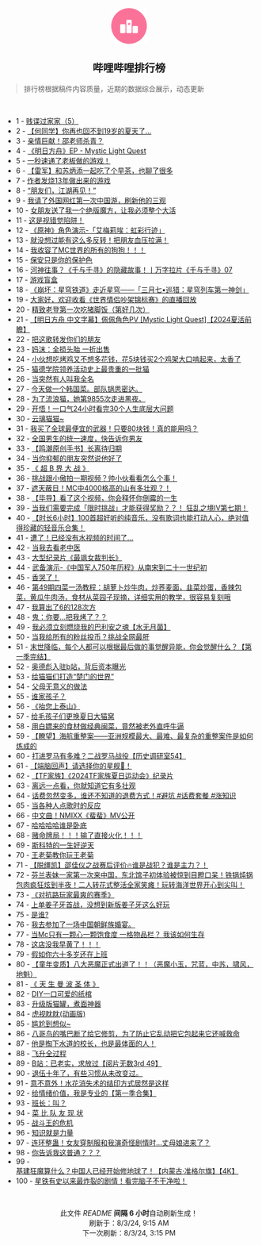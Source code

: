 <div align="center">
    <img src="./assets/icon_rank.png" alt="logo" />
    <h2>哔哩哔哩排行榜</h>
</div>

> 排行榜根据稿件内容质量，近期的数据综合展示，动态更新

<br />

<ul><li><span>1 - <a href=https://www.bilibili.com/BV1gU411S7pu>贱谍过家家（5）</a></span></li><li><span>2 - <a href=https://www.bilibili.com/BV15b42177rL>【何同学】你再也回不到19岁的夏天了...</a></span></li><li><span>3 - <a href=https://www.bilibili.com/BV1bE4m1d7NJ>亲情巨献！邵老师杀青？</a></span></li><li><span>4 - <a href=https://www.bilibili.com/BV1Ky411q7QC>《明日方舟》EP - Mystic Light Quest</a></span></li><li><span>5 - <a href=https://www.bilibili.com/BV15H4y1c7Ud>一秒速通了老板做的游戏！</a></span></li><li><span>6 - <a href=https://www.bilibili.com/BV1jb421778Y>【雷军】和苏炳添一起吃了个早茶，也聊了很多</a></span></li><li><span>7 - <a href=https://www.bilibili.com/BV13i421a7nT>作者发烧13年做出来的游戏</a></span></li><li><span>8 - <a href=https://www.bilibili.com/BV1yH4y1c7Aq>“朋友们，江湖再见！”</a></span></li><li><span>9 - <a href=https://www.bilibili.com/BV1SU411U7AK>我请了外国网红第一次中国游，刷新他的三观</a></span></li><li><span>10 - <a href=https://www.bilibili.com/BV1cS42197VV>女朋友送了我一个绝版魔方，让我必须整个大活</a></span></li><li><span>11 - <a href=https://www.bilibili.com/BV1yr421M7Gn>这是视错觉陷阱！</a></span></li><li><span>12 - <a href=https://www.bilibili.com/BV1Li421a7oH>《原神》角色演示-「艾梅莉埃：虹彩行迹」</a></span></li><li><span>13 - <a href=https://www.bilibili.com/BV1cf421B72c>就没想过能有这么多反转！把朋友血压拉满！</a></span></li><li><span>14 - <a href=https://www.bilibili.com/BV1Xy411i7ym>我收容了MC世界的所有的狗狗！！！</a></span></li><li><span>15 - <a href=https://www.bilibili.com/BV1o4421Z7WW>保安只是你的保护色</a></span></li><li><span>16 - <a href=https://www.bilibili.com/BV1WT421r7ur>河神往事？《千与千寻》的隐藏故事！丨万字拉片《千与千寻》07</a></span></li><li><span>17 - <a href=https://www.bilibili.com/BV1XW42197yz>游戏盲盒</a></span></li><li><span>18 - <a href=https://www.bilibili.com/BV16M4m1y7Yf>《崩坏：星穹铁道》走近星穹——「三月七•巡猎：星穹列车第一神剑」</a></span></li><li><span>19 - <a href=https://www.bilibili.com/BV1gH4y1c7RK>大家好，欢迎收看《世界情侣吵架锦标赛》的直播回放</a></span></li><li><span>20 - <a href=https://www.bilibili.com/BV1bM4m1y7Mj>精致老登第一次吃猪脚饭（第好几次）</a></span></li><li><span>21 - <a href=https://www.bilibili.com/BV1Sf421q7dN>【明日方舟 中文字幕】佩佩角色PV [Mystic Light Quest]【2024夏活前瞻】</a></span></li><li><span>22 - <a href=https://www.bilibili.com/BV1wW421R7rR>把这歌转发你们的朋友</a></span></li><li><span>23 - <a href=https://www.bilibili.com/BV17m42137oU>妈沫：全损头胎 一折出售</a></span></li><li><span>24 - <a href=https://www.bilibili.com/BV1sx4y147tC>小伙想吃烤鸡又不想多花钱，花5块钱买2个鸡架大口啃起来，太香了</a></span></li><li><span>25 - <a href=https://www.bilibili.com/BV1JS42197F5>猫德学院领养活动史上最贵重的一批猫</a></span></li><li><span>26 - <a href=https://www.bilibili.com/BV11f421v7MU>当突然有人叫我全名</a></span></li><li><span>27 - <a href=https://www.bilibili.com/BV1cb421J7UW>今天做一个韩国菜。部队锅思密达。</a></span></li><li><span>28 - <a href=https://www.bilibili.com/BV1wEvrevEYz>为了流浪猫，她第9855次走进黑夜。</a></span></li><li><span>29 - <a href=https://www.bilibili.com/BV1wS42197Ye>开悟！一口气24小时看完30个人生底层大问题</a></span></li><li><span>30 - <a href=https://www.bilibili.com/BV1PW421971H>云璃猫猫~</a></span></li><li><span>31 - <a href=https://www.bilibili.com/BV1Mf421i7ri>我买了全球最便宜的武器！只要80块钱！真的能用吗？</a></span></li><li><span>32 - <a href=https://www.bilibili.com/BV1Qi421h7yv>全国男生的统一速度，快告诉你男友</a></span></li><li><span>33 - <a href=https://www.bilibili.com/BV1cb421J7HA>【鸣潮原创手书】长离待归期</a></span></li><li><span>34 - <a href=https://www.bilibili.com/BV1yy411i7Nr>当你抑郁的朋友突然说他好了</a></span></li><li><span>35 - <a href=https://www.bilibili.com/BV1jE421w7fF>《 超 B 界 大 战 》</a></span></li><li><span>36 - <a href=https://www.bilibili.com/BV1tH4y1c7mk>挑战跟小傲拍一期视频？帅小伙看看怎么个事！</a></span></li><li><span>37 - <a href=https://www.bilibili.com/BV1tT42167KN>遮天蔽日！MC中4000格高的山有多壮观？！</a></span></li><li><span>38 - <a href=https://www.bilibili.com/BV1PE421w7jL>【毕导】看了这个视频，你会释怀你倒霉的一生</a></span></li><li><span>39 - <a href=https://www.bilibili.com/BV1AU411S7Z4>当我们需要完成「限时挑战」才能获得奖励？？！ 狂乱之境IV第七期！</a></span></li><li><span>40 - <a href=https://www.bilibili.com/BV1Tx4y147ag>【时长6小时】100首超好听的纯音乐，没有歌词也能打动人心，绝对值得珍藏的轻音乐合集！</a></span></li><li><span>41 - <a href=https://www.bilibili.com/BV11r421M7fZ>遭了！已经没有水视频的时间了...</a></span></li><li><span>42 - <a href=https://www.bilibili.com/BV14m42137g5>当我去看老中医</a></span></li><li><span>43 - <a href=https://www.bilibili.com/BV1dZ421N748>大型纪录片《最飒女裁判长》</a></span></li><li><span>44 - <a href=https://www.bilibili.com/BV1Kf421B7Xu>武备演示-《中国军人750年历程》从南宋到二十一世纪初</a></span></li><li><span>45 - <a href=https://www.bilibili.com/BV1MZ421K7s3>香哭了！</a></span></li><li><span>46 - <a href=https://www.bilibili.com/BV1rW42197sy>第49期四菜一汤教程：胡萝卜炒牛肉，炒荞麦面，韭菜炒蛋，香辣包菜，黄瓜牛肉汤，食材从菜园子现摘，详细实用的教学，很容易复刻哦</a></span></li><li><span>47 - <a href=https://www.bilibili.com/BV1KDvreCEen>我算出了6的128次方</a></span></li><li><span>48 - <a href=https://www.bilibili.com/BV1ME421A7ts>鬼：你要...把我烤了？？</a></span></li><li><span>49 - <a href=https://www.bilibili.com/BV1aS411w7v2>我必须立刻燃烧我的巴利安之魂【水无月菌】</a></span></li><li><span>50 - <a href=https://www.bilibili.com/BV1eE4m1R76D>当我给所有的粉丝投币？挑战全网最肝</a></span></li><li><span>51 - <a href=https://www.bilibili.com/BV1ME421A7Wk>末世降临，每个人都可以根据最后做的事觉醒异能，你会觉醒什么？【第一季完结】</a></span></li><li><span>52 - <a href=https://www.bilibili.com/BV1oE4m1X7Em>奥德彪入驻b站，背后资本曝光</a></span></li><li><span>53 - <a href=https://www.bilibili.com/BV1Ni421a7bz>给猫猫们打造“楚门的世界”</a></span></li><li><span>54 - <a href=https://www.bilibili.com/BV1qE4m1R7Lf>父母无意义的做法</a></span></li><li><span>55 - <a href=https://www.bilibili.com/BV1Ti421a7VH>谁家孩子？</a></span></li><li><span>56 - <a href=https://www.bilibili.com/BV1tz421i7zb>《抬您上泰山》</a></span></li><li><span>57 - <a href=https://www.bilibili.com/BV1PZ421K7vi>给毛孩子们更换夏日大猫窝</a></span></li><li><span>58 - <a href=https://www.bilibili.com/BV1Tf421B7QM>用白嫖来的食材做经典闽菜，竟然被老外直呼牛逼</a></span></li><li><span>59 - <a href=https://www.bilibili.com/BV1m4421Z7yD>【瞭望】海航重整案——亚洲规模最大、最难、最复杂的重整案件是如何炼成的</a></span></li><li><span>60 - <a href=https://www.bilibili.com/BV1kW42197o7>打进罗马有多难？二战罗马战役【历史调研室54】</a></span></li><li><span>61 - <a href=https://www.bilibili.com/BV1nEvDe4EiK>【端脑回声】请选择你的星舰🚀！</a></span></li><li><span>62 - <a href=https://www.bilibili.com/BV1gE421A7TY>【TF家族】《2024TF家族夏日运动会》纪录片</a></span></li><li><span>63 - <a href=https://www.bilibili.com/BV15Z421K7Ra>离远一点看，你就知道它有多壮观</a></span></li><li><span>64 - <a href=https://www.bilibili.com/BV14Z421N75w>话费忽然变多，谁还不知道的退费方式！#避坑 #话费套餐 #涨知识</a></span></li><li><span>65 - <a href=https://www.bilibili.com/BV1bU411U73h>当各种人点歌时的反应</a></span></li><li><span>66 - <a href=https://www.bilibili.com/BV1vW42197Jv>中文曲！NMIXX《蜚蜚》MV公开</a></span></li><li><span>67 - <a href=https://www.bilibili.com/BV1yE4m1R7PJ>哈哈哈哈谁是卧底</a></span></li><li><span>68 - <a href=https://www.bilibili.com/BV1uz421B7cp>赌命牌局！！！输了直接火化！！！</a></span></li><li><span>69 - <a href=https://www.bilibili.com/BV17svDepEQH>斯科特的一生好逆天</a></span></li><li><span>70 - <a href=https://www.bilibili.com/BV1az421B7be>王老菊教你玩王老菊</a></span></li><li><span>71 - <a href=https://www.bilibili.com/BV15z421i7yd>【脱缰凯】邵佳仪之战赛后评价🔥谁是战犯？谁是主力？！</a></span></li><li><span>72 - <a href=https://www.bilibili.com/BV1NT421r7Fo>芬兰表妹一家第一次来中国，东北馆子初体验被惊到目瞪口呆！铁锅炖锅包肉疯狂炫到半夜！二人转花式整活全家笑瘫！玩转海洋世界开心到尖叫！</a></span></li><li><span>73 - <a href=https://www.bilibili.com/BV11f421v7E1>《对抗路玩家最爽的赛季》</a></span></li><li><span>74 - <a href=https://www.bilibili.com/BV1Ew4m1k7hr>上单姜子牙首战，没想到新版姜子牙这么好玩</a></span></li><li><span>75 - <a href=https://www.bilibili.com/BV1MS42197ZA>是谁?</a></span></li><li><span>76 - <a href=https://www.bilibili.com/BV1RS421X7hP>我去参加了一场中国朝鲜族婚宴。</a></span></li><li><span>77 - <a href=https://www.bilibili.com/BV1V4421S7dL>当Mc只有一颗心一颗饱食度 一格物品栏？ 我该如何生存</a></span></li><li><span>78 - <a href=https://www.bilibili.com/BV12E4m1R7J9>这店没我早黄了！！！</a></span></li><li><span>79 - <a href=https://www.bilibili.com/BV1uE421A7x3>假如你六十多岁还在上班</a></span></li><li><span>80 - <a href=https://www.bilibili.com/BV1uH4y1c7GG>【童年变质】八大恶魔正式出道了！！（恶魔小玉，咒蓝，中苏，啸风，地魁）</a></span></li><li><span>81 - <a href=https://www.bilibili.com/BV17Z421K7Ub>《 天 生 曼 波 圣 体 》</a></span></li><li><span>82 - <a href=https://www.bilibili.com/BV1JE421w72e>DIY一口可爱的纸棺</a></span></li><li><span>83 - <a href=https://www.bilibili.com/BV1AE421w7aZ>升级版猫罐，煮面神器</a></span></li><li><span>84 - <a href=https://www.bilibili.com/BV16S411w7Gp>虎视眈眈(动画版)</a></span></li><li><span>85 - <a href=https://www.bilibili.com/BV1fE4m1X7PZ>尴尬到想似~</a></span></li><li><span>86 - <a href=https://www.bilibili.com/BV1dE4m1R7sj>八哥鸟的嘴巴断了给它修剪，为了防止它乱动把它包起来它还喊救命</a></span></li><li><span>87 - <a href=https://www.bilibili.com/BV1QE4m1R7Bj>他是掏下水道的校长，也是最体面的人！</a></span></li><li><span>88 - <a href=https://www.bilibili.com/BV1y4421Z7uY>飞升全过程</a></span></li><li><span>89 - <a href=https://www.bilibili.com/BV1px4y147bc>B站：已老实，求放过【阅片无数3rd 49】</a></span></li><li><span>90 - <a href=https://www.bilibili.com/BV1yH4y1c7Gi>退伍十年了，有些习惯从未改变过。</a></span></li><li><span>91 - <a href=https://www.bilibili.com/BV1rW42197jp>意不意外！水花消失术的结印方式居然是这样</a></span></li><li><span>92 - <a href=https://www.bilibili.com/BV1Qr421M7jt>给情绪价值，我是专业的【第一季合集】</a></span></li><li><span>93 - <a href=https://www.bilibili.com/BV1QE421w756>班长：叫？</a></span></li><li><span>94 - <a href=https://www.bilibili.com/BV14b421J75U>菜 比 队 友 现 状</a></span></li><li><span>95 - <a href=https://www.bilibili.com/BV1BH4y1c7EJ>战斗王的危机</a></span></li><li><span>96 - <a href=https://www.bilibili.com/BV1qy411e7r8>知识就是力量</a></span></li><li><span>97 - <a href=https://www.bilibili.com/BV1sr421K7Qo>连环整蛊！女友穿制服和我演奇怪剧情时…丈母娘进来了？</a></span></li><li><span>98 - <a href=https://www.bilibili.com/BV1o4421U7aN>你告诉我这普通？？？</a></span></li><li><span>99 - <a href=https://www.bilibili.com/BV17m42137iT>基建狂魔算什么？中国人已经开始修地球了！【内蒙古·准格尔旗】【4K】</a></span></li><li><span>100 - <a href=https://www.bilibili.com/BV1DE4m1X77f>星铁有史以来最炸裂的剧情！看完脑子不干净啦！</a></span></li></ul>

<br />

<p align=center>此文件 <i>README</i> <b>间隔 6 小时</b>自动刷新生成！<br>刷新于：8/3/24, 9:15 AM<br>下一次刷新：8/3/24, 3:15 PM</p>